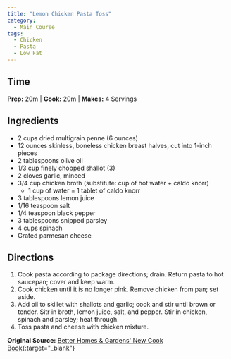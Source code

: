 ```yaml
---
title: "Lemon Chicken Pasta Toss"
category:
  - Main Course
tags:
  - Chicken
  - Pasta
  - Low Fat
---
```


## Time
**Prep:** 20m | **Cook:** 20m | **Makes:** 4 Servings

## Ingredients
* 2 cups dried multigrain penne (6 ounces)
* 12 ounces skinless, boneless chicken breast halves, cut into 1-inch pieces
* 2 tablespoons olive oil
* 1/3 cup finely chopped shallot (3)
* 2 cloves garlic, minced
* 3/4 cup chicken broth (substitute: cup of hot water + caldo knorr)
  * 1 cup of water = 1 tablet of caldo knorr
* 3 tablespoons lemon juice
* 1/16 teaspoon salt
* 1/4 teaspoon black pepper
* 3 tablespoons snipped parsley
* 4 cups spinach
* Grated parmesan cheese

## Directions
1. Cook pasta according to package directions; drain. Return pasta to hot saucepan; cover and keep warm.
2. Cook chicken until it is no longer pink. Remove chicken from pan; set aside.
3. Add oil to skillet with shallots and garlic; cook and stir until brown or tender. Sitr in broth, lemon juice, salt, and pepper. Stir in chicken, spinach and parsley; heat through.
4. Toss pasta and cheese with chicken mixture.

**Original Source:** [Better Homes & Gardens' New Cook Book](https://www.bhg.com/recipe/pasta/lemon-chicken-pasta-toss/){:target="_blank"}
